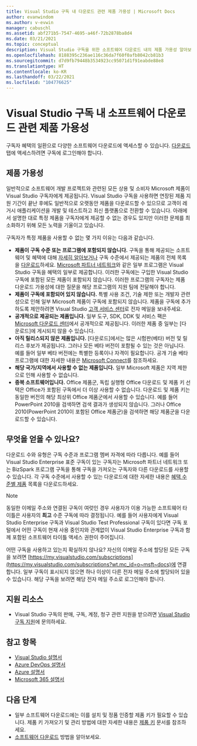 ```yaml
---
title: Visual Studio 구독 내 다운로드 관련 제품 가용성 | Microsoft Docs
author: evanwindom
ms.author: v-evwin
manager: cabuschl
ms.assetid: abf271b5-7547-4695-a46f-72b2878ba8d4
ms.date: 03/21/2021
ms.topic: conceptual
description: Visual Studio 구독을 위한 소프트웨어 다운로드 내의 제품 가용성 알아보기
ms.openlocfilehash: 8188395c236ae116c36da7f60f0afb8042cb81b3
ms.sourcegitcommit: d7d9fb79448b3534923cc95071d1f91eabde88e8
ms.translationtype: HT
ms.contentlocale: ko-KR
ms.lasthandoff: 03/22/2021
ms.locfileid: "104776625"
---
```

# <a name="product-availability-for-software-downloads-in-visual-studio-subscriptions"></a>Visual Studio 구독 내 소프트웨어 다운로드 관련 제품 가용성
구독자 혜택의 일환으로 다양한 소프트웨어 다운로드에 액세스할 수 있습니다.
[다운로드](https://my.visualstudio.com/downloads?wt.mc_id=o~msft~docs) 탭에 액세스하려면 구독에 로그인해야 합니다.

## <a name="product-availability"></a>제품 가용성
일반적으로 소프트웨어 개발 프로젝트와 관련된 모든 상용 및 소비자 Microsoft 제품이 Visual Studio 구독자에게 제공됩니다. Visual Studio 구독을 사용하면 연장된 제품 지원 기간이 끝난 후에도 일반적으로 오랫동안 제품을 다운로드할 수 있으므로 고객이 레거시 애플리케이션을 개발 및 테스트하고 최신 플랫폼으로 전환할 수 있습니다. 아래에서 설명한 대로 특정 제품을 구독자에게 제공할 수 없는 경우도 있지만 이러한 문제를 최소화하기 위해 모든 노력을 기울이고 있습니다.

구독자가 특정 제품을 사용할 수 없는 몇 가지 이유는 다음과 같습니다.

- **제품이 구독 수준 또는 프로그램에 포함되지 않습니다.** 구독을 통해 제공되는 소프트웨어 및 혜택에 대해 [자세히 알아보거나](https://visualstudio.microsoft.com/vs/pricing/) 구독 수준에서 제공되는 제품의 전체 목록을 [다운로드](https://download.microsoft.com/download/1/5/4/15454442-CF17-47B9-A65D-DF84EF88511B/Products_by_Benefit_Level.xlsx)하세요. [Microsoft 파트너 네트워크](https://partner.microsoft.com/)와 같은 일부 프로그램은 Visual Studio 구독을 혜택의 일부로 제공합니다.  이러한 구독에는 구입한 Visual Studio 구독에 포함된 모든 제품이 포함되지 않습니다. 이러한 프로그램의 구독자는 제품 다운로드 가용성에 대한 질문을 해당 프로그램의 지원 팀에 전달해야 합니다.
- **제품이 구독에 포함되어 있지 않습니다.** 특별 사용 조건, 기술 제한 또는 개발자 관련성으로 인해 일부 Microsoft 제품이 구독에 포함되지 않습니다. 제품을 구독에 추가하도록 제안하려면 Visual Studio [고객 서비스 센터](https://visualstudio.microsoft.com/subscriptions/support/)로 전자 메일을 보내주세요.
- **공개적으로 제공되는 제품입니다.** 일부 도구, SDK, DDK 및 서비스 팩은 [Microsoft 다운로드 센터](https://www.microsoft.com/download)에서 공개적으로 제공됩니다. 이러한 제품 중 일부는 [다운로드]에 게시되지 않을 수 있습니다.
- **아직 릴리스되지 않은 제품입니다.**  [다운로드]에서는 많은 시험판(베타) 버전 및 릴리스 후보가 제공됩니다. 그러나 모든 베타 버전이 포함될 수 있는 것은 아닙니다. 예를 들어 일부 베타 버전에는 특별한 등록이나 자격이 필요합니다. 공개 기술 베타 프로그램에 대한 자세한 내용은 [Microsoft Connect](https://connect.microsoft.com/)를 참조하세요.
- **해당 국가/지역에서 사용할 수 없는 제품입니다.** 일부 Microsoft 제품은 지역 제한으로 인해 사용할 수 없습니다.
- **중복 소프트웨어입니다.** Office 제품군, 독립 실행형 Office 다운로드 및 제품 키 선택은 Office가 포함된 구독에서 더 이상 사용할 수 없습니다. 다운로드 및 제품 키는 동일한 버전의 해당 최상위 Office 제품군에서 사용할 수 있습니다.  예를 들어 PowerPoint 2010을 검색하면 검색 결과가 생성되지 않습니다.  그러나 Office 2010(PowerPoint 2010이 포함된 Office 제품군)을 검색하면 해당 제품군을 다운로드할 수 있습니다.

## <a name="what-do-i-get"></a>무엇을 얻을 수 있나요?
다운로드 수와 유형은 구독 수준과 프로그램 멤버 자격에 따라 다릅니다.  예를 들어 Visual Studio Enterprise 표준 구독이 있는 구독자는 Microsoft 파트너 네트워크 또는 BizSpark 프로그램 구독을 통해 구독을 가져오는 구독자와 다른 다운로드를 사용할 수 있습니다.  각 구독 수준에서 사용할 수 있는 다운로드에 대한 자세한 내용은 [혜택 수준별 제품](https://download.microsoft.com/download/1/5/4/15454442-CF17-47B9-A65D-DF84EF88511B/Visual_Studio_by_Subscription_Level.xlsx) 목록을 다운로드하세요.

> [!NOTE]
> 동일한 이메일 주소와 연결된 구독이 여럿인 경우 사용자가 이용 가능한 소프트웨어 타이틀은 사용자의 **최고** 수준 구독에 따라 결정됩니다.  예를 들어 사용자에게 Visual Studio Enterprise 구독과 Visual Studio Test Professional 구독이 있다면 구독 포털에서 어떤 구독이 현재 사용 중인지와 관계없이 Visual Studio Enterprise 구독과 함께 포함된 소프트웨어 타이틀 액세스 권한이 주어집니다. 

어떤 구독을 사용하고 있는지 확실하지 않나요?  자신의 이메일 주소에 할당된 모든 구독을 보려면 [https://my.visualstudio.com/subscriptions](https://my.visualstudio.com/subscriptions?wt.mc_id=o~msft~docs)에 연결합니다. 일부 구독이 표시되지 않으면 하나 이상이 다른 전자 메일 주소에 할당되어 있을 수 있습니다.  해당 구독을 보려면 해당 전자 메일 주소로 로그인해야 합니다.

## <a name="support-resources"></a>지원 리소스
- Visual Studio 구독의 판매, 구독, 계정, 청구 관련 지원을 받으려면 [Visual Studio 구독 지원](https://aka.ms/vssubscriberhelp)에 문의하세요.

## <a name="see-also"></a>참고 항목
- [Visual Studio 설명서](/visualstudio/)
- [Azure DevOps 설명서](/azure/devops/)
- [Azure 설명서](/azure/)
- [Microsoft 365 설명서](/microsoft-365/)

## <a name="next-steps"></a>다음 단계
- 일부 소프트웨어 다운로드에는 이를 설치 및 정품 인증할 제품 키가 필요할 수 있습니다.  제품 키 가져오기 및 관리 방법에 대한 자세한 내용은 [제품 키](product-keys.md) 문서를 참조하세요. 
- [소프트웨어 다운로드](download-software.md) 방법을 알아보세요.